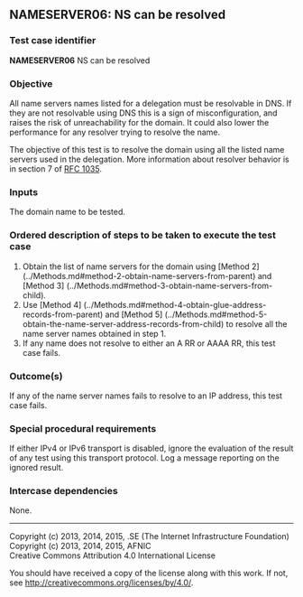## NAMESERVER06: NS can be resolved

### Test case identifier
**NAMESERVER06** NS can be resolved

### Objective

All name servers names listed for a delegation must be resolvable in DNS.
If they are not resolvable using DNS this is a sign of misconfiguration,
and raises the risk of unreachability for the domain. It could also lower
the performance for any resolver trying to resolve the name.

The objective of this test is to resolve the domain using all the listed
name servers used in the delegation. More information about resolver
behavior is in section 7 of [RFC 1035](https://tools.ietf.org/html/rfc1035).

### Inputs

The domain name to be tested.

### Ordered description of steps to be taken to execute the test case

1. Obtain the list of name servers for the domain using [Method 2]
   (../Methods.md#method-2-obtain-name-servers-from-parent) and [Method 3]
   (../Methods.md#method-3-obtain-name-servers-from-child).
2. Use [Method 4]
   (../Methods.md#method-4-obtain-glue-address-records-from-parent) and
   [Method 5]
   (../Methods.md#method-5-obtain-the-name-server-address-records-from-child)
   to resolve all the name server names obtained in step 1.
3. If any name does not resolve to either an A RR or AAAA RR, this test
   case fails.

### Outcome(s)

If any of the name server names fails to resolve to an IP address, this
test case fails.

### Special procedural requirements

If either IPv4 or IPv6 transport is disabled, ignore the evaluation of
the result of any test using this transport protocol. Log a message
reporting on the ignored result.

### Intercase dependencies

None.

-------

Copyright (c) 2013, 2014, 2015, .SE (The Internet Infrastructure Foundation)  
Copyright (c) 2013, 2014, 2015, AFNIC  
Creative Commons Attribution 4.0 International License

You should have received a copy of the license along with this
work.  If not, see <http://creativecommons.org/licenses/by/4.0/>.
